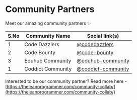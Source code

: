 # Community Partners

Meet our amazing community partners ✨



| S.No   |      Community Name      | Social link(s) |
|--------|-----------------|--------------------|
| 1      | Code Dazzlers | [@codedazzlers](https://www.linkedin.com/company/codedazzlers/) | 
| 2      | Code Bounty | [@code-bounty](https://www.linkedin.com/company/code-bounty/) | 
| 3      | Eduhub Community | [@eduhub-community](https://www.linkedin.com/company/eduhub-community/) | 
| 1      | Coddict Community | [@coddict-community](https://www.linkedin.com/company/coddict-community/) | 



Interested to be our community partner? Read more here - [https://theleanprogrammer.com/community-collab/](https://theleanprogrammer.com/community-collab/)
